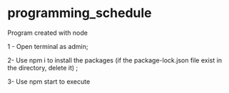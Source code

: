 # programming_schedule

Program created with node

1 - Open terminal as admin;

2- Use npm i to install the packages (if the package-lock.json file exist in the directory, delete it) ;

3- Use npm start to execute
